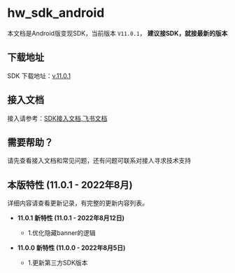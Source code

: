 # hw_sdk_android

本文档是Android版变现SDK，当前版本 `V11.0.1`， <b>  建议接SDK，就接最新的版本 </B>

## 下载地址

SDK 下载地址：[v.11.0.1](https://github.com/artwl/hw_game_mp_sdk_admob_android_public/releases)

## 接入文档

接入请参考：[SDK接入文档,飞书文档](https://hellowd.feishu.cn/docx/doxcnFbHOGWredEao5tfds4Wlug)

## 需要帮助？

请先查看接入文档和常见问题，还有问题可联系对接人寻求技术支持

## 本版特性 (11.0.1 - 2022年8月)

详细内容请查看更新记录，有完整的更新内容列表。
- **11.0.1 新特性 (11.0.1 - 2022年8月12日)**
  - 1.优化隐藏banner的逻辑
  
- **11.0.0 新特性 (11.0.0 - 2022年8月5日)**
  - 1.更新第三方SDK版本
